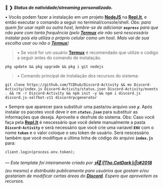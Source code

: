 🌙 **❯** ***Status de natividade/streaming personalizado.***

• Vocês podem fazer a instalação em um projeto **[NodeJS](https://replit.com/new/nodejs)** na **[Repl.It](https://replit.com)**, e então executar o comando a seguir no terminal/console/shell.
*Obs: para quem for usar replit ou outra host, lembre-se de adicionar* ***`express`*** *para que não pare com tanta frequência (pelo* ***[Termux](https://termux.com)*** *ele não será nescessário instalar pois ela utiliza o próprio celular como um host. Mais vai de sua escolha usar ou não o* ***[Termux](https://termux.com)****)*

> • Se você for um usuário **[Termux](https://termux.com)** é recomendado que utilize o codigo a seguir antes do comando de instalação.
```
pkg update && pkg upgrade && pkg i git nodejs
```

> • Comando principal de instalação dos recursos do sistema:
```
git clone https://github.com/TCDhub/Discord-Activity && mv Discord-Activity/index.js Discord-Activity/status.json Discord-Activity/events . && rm -r Discord-Activity && npm init -y && npm i discord.js discord.js-selfbot-v11 discordrpcgenerator
```
• Sempre que aparecer para substituir uma pasta/ou arquivo use ***`y`***. Após instalar os pacotes você deve ir em ***`status.json`*** para substituir as informações que deseja. Aproveite e desfrute do sistema. Obs: Caso você faça pela **[Repl.It](https://replit.com)** é nescessário que você delete manualmente a pasta **`Discord-Activity`** e será necessário que você crie uma variavel **`ENV`** com o nome **`token`** e o valor coloque o seu token de usuário. Será nescessário também que você modifique a última linha de código do arquivo **`index.js`** para:
```
client.login(process.env.token);
```

*— Este template foi inteiramente criado por* ***[ᝰ໋݊🌙⢿The.CatDark⣷ᥫ᭡#2018](https://www.flownixr.repl.co)*** *(eu mesmo) e distribuído publicamente para usuários que gostam e/ou gostariam de modificar certas áreas do* ***[Discord](https://discord.com)****. Espero que aproveitem os recursos.*
